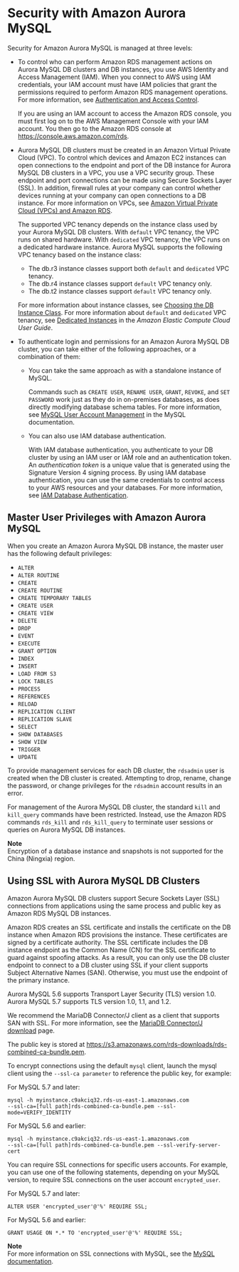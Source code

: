 # Security with Amazon Aurora MySQL<a name="AuroraMySQL.Security"></a>

Security for Amazon Aurora MySQL is managed at three levels:
+ To control who can perform Amazon RDS management actions on Aurora MySQL DB clusters and DB instances, you use AWS Identity and Access Management \(IAM\)\. When you connect to AWS using IAM credentials, your IAM account must have IAM policies that grant the permissions required to perform Amazon RDS management operations\. For more information, see [Authentication and Access Control](UsingWithRDS.IAM.md)\.

  If you are using an IAM account to access the Amazon RDS console, you must first log on to the AWS Management Console with your IAM account\. You then go to the Amazon RDS console at [https://console\.aws\.amazon\.com/rds](https://console.aws.amazon.com/rds)\.
+ Aurora MySQL DB clusters must be created in an Amazon Virtual Private Cloud \(VPC\)\. To control which devices and Amazon EC2 instances can open connections to the endpoint and port of the DB instance for Aurora MySQL DB clusters in a VPC, you use a VPC security group\. These endpoint and port connections can be made using Secure Sockets Layer \(SSL\)\. In addition, firewall rules at your company can control whether devices running at your company can open connections to a DB instance\. For more information on VPCs, see [Amazon Virtual Private Cloud \(VPCs\) and Amazon RDS](USER_VPC.md)\.

  The supported VPC tenancy depends on the instance class used by your Aurora MySQL DB clusters\. With `default` VPC tenancy, the VPC runs on shared hardware\. With `dedicated` VPC tenancy, the VPC runs on a dedicated hardware instance\. Aurora MySQL supports the following VPC tenancy based on the instance class:
  + The db\.r3 instance classes support both `default` and `dedicated` VPC tenancy\.
  + The db\.r4 instance classes support `default` VPC tenancy only\.
  + The db\.t2 instance classes support `default` VPC tenancy only\.

  For more information about instance classes, see [Choosing the DB Instance Class](Concepts.DBInstanceClass.md)\. For more information about `default` and `dedicated` VPC tenancy, see [Dedicated Instances](https://docs.aws.amazon.com/AWSEC2/latest/UserGuide/dedicated-instance.html) in the *Amazon Elastic Compute Cloud User Guide*\.
+ To authenticate login and permissions for an Amazon Aurora MySQL DB cluster, you can take either of the following approaches, or a combination of them:
  + You can take the same approach as with a standalone instance of MySQL\.

    Commands such as `CREATE USER`, `RENAME USER`, `GRANT`, `REVOKE`, and `SET PASSWORD` work just as they do in on\-premises databases, as does directly modifying database schema tables\. For more information, see [ MySQL User Account Management](http://dev.mysql.com/doc/mysql-security-excerpt/5.6/en/user-account-management.html) in the MySQL documentation\.
  + You can also use IAM database authentication\.

    With IAM database authentication, you authenticate to your DB cluster by using an IAM user or IAM role and an authentication token\. An *authentication token* is a unique value that is generated using the Signature Version 4 signing process\. By using IAM database authentication, you can use the same credentials to control access to your AWS resources and your databases\. For more information, see [IAM Database Authentication](UsingWithRDS.IAMDBAuth.md)\.

## Master User Privileges with Amazon Aurora MySQL<a name="AuroraMySQL.Security.MasterUser"></a>

When you create an Amazon Aurora MySQL DB instance, the master user has the following default privileges:
+  `ALTER` 
+  `ALTER ROUTINE` 
+  `CREATE` 
+  `CREATE ROUTINE` 
+  `CREATE TEMPORARY TABLES` 
+  `CREATE USER` 
+  `CREATE VIEW` 
+  `DELETE` 
+  `DROP` 
+  `EVENT` 
+  `EXECUTE` 
+  `GRANT OPTION` 
+  `INDEX` 
+  `INSERT` 
+  `LOAD FROM S3` 
+  `LOCK TABLES` 
+  `PROCESS` 
+  `REFERENCES` 
+  `RELOAD` 
+  `REPLICATION CLIENT` 
+  `REPLICATION SLAVE` 
+  `SELECT` 
+  `SHOW DATABASES` 
+  `SHOW VIEW` 
+  `TRIGGER` 
+  `UPDATE` 

To provide management services for each DB cluster, the `rdsadmin` user is created when the DB cluster is created\. Attempting to drop, rename, change the password, or change privileges for the `rdsadmin` account results in an error\.

For management of the Aurora MySQL DB cluster, the standard `kill` and `kill_query` commands have been restricted\. Instead, use the Amazon RDS commands `rds_kill` and `rds_kill_query` to terminate user sessions or queries on Aurora MySQL DB instances\. 

**Note**  
Encryption of a database instance and snapshots is not supported for the China \(Ningxia\) region\.

## Using SSL with Aurora MySQL DB Clusters<a name="AuroraMySQL.Security.SSL"></a>

Amazon Aurora MySQL DB clusters support Secure Sockets Layer \(SSL\) connections from applications using the same process and public key as Amazon RDS MySQL DB instances\.

Amazon RDS creates an SSL certificate and installs the certificate on the DB instance when Amazon RDS provisions the instance\. These certificates are signed by a certificate authority\. The SSL certificate includes the DB instance endpoint as the Common Name \(CN\) for the SSL certificate to guard against spoofing attacks\. As a result, you can only use the DB cluster endpoint to connect to a DB cluster using SSL if your client supports Subject Alternative Names \(SAN\)\. Otherwise, you must use the endpoint of the primary instance\. 

Aurora MySQL 5\.6 supports Transport Layer Security \(TLS\) version 1\.0\. Aurora MySQL 5\.7 supports TLS version 1\.0, 1\.1, and 1\.2\.

We recommend the MariaDB Connector/J client as a client that supports SAN with SSL\. For more information, see the [MariaDB Connector/J download](https://downloads.mariadb.org/connector-java/) page\.

The public key is stored at [https://s3\.amazonaws\.com/rds\-downloads/rds\-combined\-ca\-bundle\.pem](https://s3.amazonaws.com/rds-downloads/rds-combined-ca-bundle.pem)\. 

To encrypt connections using the default `mysql` client, launch the mysql client using the `--ssl-ca parameter` to reference the public key, for example: 

For MySQL 5\.7 and later:

```
mysql -h myinstance.c9akciq32.rds-us-east-1.amazonaws.com
--ssl-ca=[full path]rds-combined-ca-bundle.pem --ssl-mode=VERIFY_IDENTITY
```

For MySQL 5\.6 and earlier:

```
mysql -h myinstance.c9akciq32.rds-us-east-1.amazonaws.com
--ssl-ca=[full path]rds-combined-ca-bundle.pem --ssl-verify-server-cert
```

You can require SSL connections for specific users accounts\. For example, you can use one of the following statements, depending on your MySQL version, to require SSL connections on the user account `encrypted_user`\.

For MySQL 5\.7 and later:

```
ALTER USER 'encrypted_user'@'%' REQUIRE SSL;            
```

For MySQL 5\.6 and earlier:

```
GRANT USAGE ON *.* TO 'encrypted_user'@'%' REQUIRE SSL;            
```

**Note**  
For more information on SSL connections with MySQL, see the [MySQL documentation](https://dev.mysql.com/doc/refman/5.7/en/using-encrypted-connections.html)\.